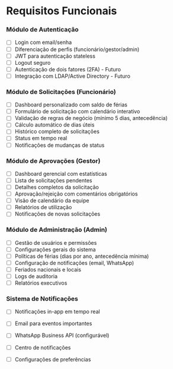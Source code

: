 # Requisitos Funcionais

### Módulo de Autenticação
- [ ] Login com email/senha
- [ ] Diferenciação de perfis (funcionário/gestor/admin)
- [ ] JWT para autenticação stateless
- [ ] Logout seguro
- [ ] Autenticação de dois fatores (2FA) - Futuro
- [ ] Integração com LDAP/Active Directory - Futuro

### Módulo de Solicitações (Funcionário)
- [ ] Dashboard personalizado com saldo de férias
- [ ] Formulário de solicitação com calendário interativo
- [ ] Validação de regras de negócio (mínimo 5 dias, antecedência)
- [ ] Cálculo automático de dias úteis
- [ ] Histórico completo de solicitações
- [ ] Status em tempo real
- [ ] Notificações de mudanças de status

### Módulo de Aprovações (Gestor)
- [ ] Dashboard gerencial com estatísticas
- [ ] Lista de solicitações pendentes
- [ ] Detalhes completos da solicitação
- [ ] Aprovação/rejeição com comentários obrigatórios
- [ ] Visão de calendário da equipe
- [ ] Relatórios de utilização
- [ ] Notificações de novas solicitações

### Módulo de Administração (Admin)
- [ ] Gestão de usuários e permissões
- [ ] Configurações gerais do sistema
- [ ] Políticas de férias (dias por ano, antecedência mínima)
- [ ] Configuração de notificações (email, WhatsApp)
- [ ] Feriados nacionais e locais
- [ ] Logs de auditoria
- [ ] Relatórios executivos

### Sistema de Notificações
- [ ] Notificações in-app em tempo real
- [ ] Email para eventos importantes
- [ ] WhatsApp Business API (configurável)
- [ ] Centro de notificações
- [ ] Configurações de preferências

